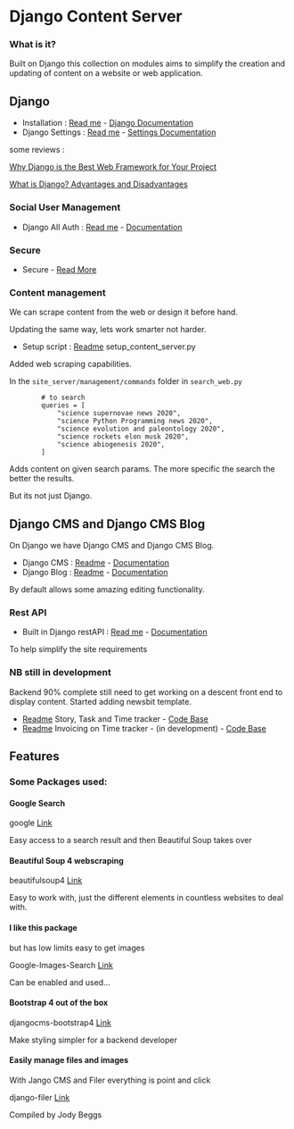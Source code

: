 # Django Content Server


### What is it?


Built on Django this collection on modules aims to simplify the creation and updating of content on a website or web application.


## Django

* Installation : [Read me](installation) - [Django Documentation](https://docs.djangoproject.com/en/3.1/)
* Django Settings : [Read me](site_server) - [Settings Documentation](https://docs.djangoproject.com/en/3.1/topics/settings/)

some reviews :

[Why Django is the Best Web Framework for Your Project](https://steelkiwi.com/blog/why-django-best-web-framework-your-project/)

[What is Django? Advantages and Disadvantages](https://hackr.io/blog/what-is-django-advantages-and-disadvantages-of-using-django)

### Social User Management

* Django All Auth : [Read me](allauth) - [Documentation](https://django-allauth.readthedocs.io/en/latest/)

### Secure

* Secure - [Read More](https://docs.djangoproject.com/en/3.1/topics/security/)

### Content management

We can scrape content from the web or design it before hand.

Updating the same way, lets work smarter not harder.

* Setup script :  [Readme](installation/SETUPSCRIPT.md) setup_content_server.py

Added web scraping capabilities. 

In the `site_server/management/commands` folder in `search_web.py`

```            
        # to search
        queries = [
            "science supernovae news 2020",
            "science Python Programming news 2020",
            "science evolution and paleontology 2020",
            "science rockets elon musk 2020",
            "science abiogenesis 2020",
        ]
```

Adds content on given search params. The more specific the search the better the results.

But its not just Django.

## Django CMS and Django CMS Blog

On Django we have Django CMS and Django CMS Blog.

* Django CMS : [Readme](cms) - [Documentation](https://readthedocs.org/projects/django-cms/)
* Django Blog : [Readme](djangocms_blog) - [Documentation](https://djangocms-blog.readthedocs.io/en/latest/)

By default allows some amazing editing functionality.

### Rest API

* Built in Django restAPI : [Read me](api) - [Documentation](https://www.django-rest-framework.org/)

To help simplify the site requirements


### NB still in development

Backend 90% complete still need to get working on a descent front end to display content.
Started adding newsbit template.


* [Readme](tracker) Story, Task and Time tracker - [Code Base](https://pypi.org/project/django-tasktracker/)
* [Readme](invoicing) Invoicing on Time tracker - (in development) - [Code Base](https://pypi.org/project/django-invoicing/)


## Features

### Some Packages used:

#### Google Search
google [Link](https://pypi.org/project/google/)

Easy access to a search result and then Beautiful Soup takes over

#### Beautiful Soup 4 webscraping
beautifulsoup4 [Link](https://pypi.org/project/BeautifulSoup/)

Easy to work with, just the different elements in countless websites to deal with.

#### I like this package 
but has low limits easy to get images

Google-Images-Search [Link](https://pypi.org/project/Google-Images-Search/)

Can be enabled and used...

#### Bootstrap 4 out of the box

djangocms-bootstrap4 [Link](https://pypi.org/project/djangocms-bootstrap4/)

Make styling simpler for a backend developer

#### Easily manage files and images

With Jango CMS and Filer everything is point and click

django-filer [Link](https://pypi.org/project/django-filer/)




 Compiled by Jody Beggs 